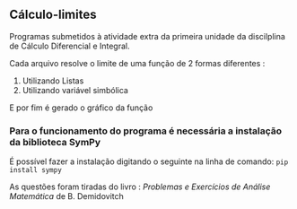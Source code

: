 ## Cálculo-limites
Programas submetidos à atividade extra da primeira unidade da discilplina de Cálculo Diferencial e Integral.

Cada arquivo resolve o limite de uma função de 2 formas diferentes :
1. Utilizando Listas
2. Utilizando variável simbólica

E por fim é gerado o gráfico da função

### Para o funcionamento do programa é necessária a instalação da biblioteca SymPy

É possível fazer a instalação digitando o seguinte na linha de comando:
`pip install sympy`

As questões foram tiradas do livro : *Problemas e Exercícios de Análise Matemática* de B. Demidovitch
